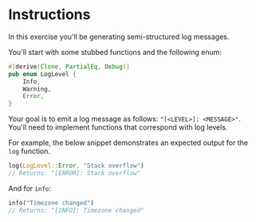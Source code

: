 # Instructions

In this exercise you'll be generating semi-structured log messages. 

You'll start with some stubbed functions and the following enum:

```rust
#[derive(Clone, PartialEq, Debug)]
pub enum LogLevel {
    Info,
    Warning,
    Error,
}
```

Your goal is to emit a log message as follows: `"[<LEVEL>]: <MESSAGE>"`.
You'll need to implement functions that correspond with log levels.

For example, the below snippet demonstrates an expected output for the `log` function. 

```rust
log(LogLevel::Error, "Stack overflow")
// Returns: "[ERROR]: Stack overflow"
```
And for `info`:

```rust
info("Timezone changed")
// Returns: "[INFO]: Timezone changed"
```
